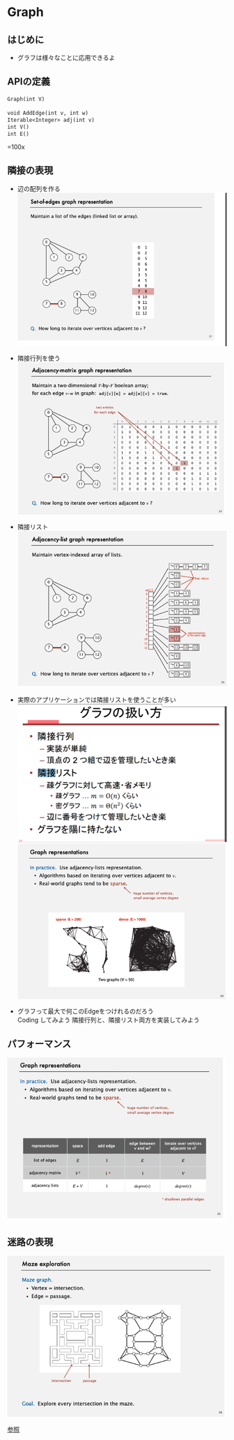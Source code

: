 # Graph

## はじめに　　
* グラフは様々なことに応用できるよ

## APIの定義
```
Graph(int V)

void AddEdge(int v, int w)
Iterable<Integer> adj(int v)
int V()
int E()
```
=100x
## 隣接の表現
* 辺の配列を作る 
![](Image/2019-05-25-16-21-08.png )

* 隣接行列を使う  
![](Image/2019-05-25-14-57-12.png)  

* 隣接リスト  
![](Image/2019-05-25-15-31-36.png)

* 実際のアプリケーションでは隣接リストを使うことが多い　　
![](Image/2019-05-25-15-05-48.png)
![](Image/2019-05-25-14-57-47.png)  

* グラフって最大で何このEdgeをつけれるのだろう  
Coding してみよう
隣接行列と、隣接リスト両方を実装してみよう

## パフォーマンス
![](Image/2019-05-25-16-21-54.png)

## 迷路の表現
![](Image/2019-05-25-14-59-05.png)

[参照](https://algs4.cs.princeton.edu/lectures/41UndirectedGraphs-2x2.pdf)